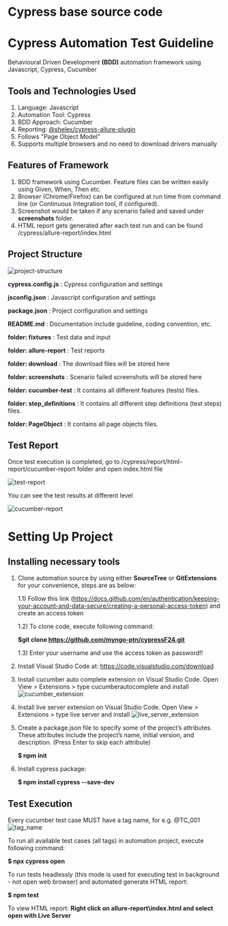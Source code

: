 # Cypress base source code

# Cypress Automation Test Guideline

Behavioural Driven Development **(BDD)** automation framework using Javascript, Cypress, Cucumber

## Tools and Technologies Used
1. Language: Javascript
2. Automation Tool: Cypress
3. BDD Approach: Cucumber
4. Reporting: [@shelex/cypress-allure-plugin](https://www.npmjs.com/package/@shelex/cypress-allure-plugin)
5. Follows "Page Object Model"
6. Supports multiple browsers and no need to download drivers manually


## Features of Framework
1. BDD framework using Cucumber. Feature files can be written easily using Given, When, Then etc.
2. Browser (Chrome/Firefox) can be configured at run time from command line (or Continuous Integration tool, if configured).
3. Screenshot would be taken if any scenario failed and saved under **screenshots** folder.
4. HTML report gets generated after each test run and can be found /cypress/allure-report/index.html


## Project Structure
![project-structure](cypress/fixtures/images/project_structure.png)

**cypress.config.js** : Cypress configuration and settings

**jsconfig.json** : Javascript configuration and settings

**package.json** : Project configuration and settings

**README.md** : Documentation include guideline, coding convention, etc.

**folder: fixtures** : Test data and input

**folder: allure-report** : Test reports

**folder: download** : The download files will be stored here

**folder: screenshots** : Scenario failed screenshots will be stored here

**folder: cucumber-test** : It contains all different features (tests) files.

**folder: step_definitions** : It contains all different step definitions (test steps) files.

**folder: PageObject** : It contains all page objects files.


## Test Report ##

Once test execution is completed, go to /cypress/report/html-report/cucumber-report folder and open index.html file

![test-report](cypress/fixtures/images/test_report_folder.png)

You can see the test results at different level

![cucumber-report](cypress/fixtures/images/cucumber_report.png)



# Setting Up Project

## Installing necessary tools

1) Clone automation source by using either **SourceTree** or **GitExtensions** for your convenience, steps are as below:

   1.1) Follow this link (https://docs.github.com/en/authentication/keeping-your-account-and-data-secure/creating-a-personal-access-token) and create an access token
   
   1.2) To clone code, execute following command: 
   
      **$git clone https://github.com/myngo-ptn/cypressF24.git** 
   
   1.3) Enter your username and use the access token as password!!
   
2) Install Visual Studio Code at: https://code.visualstudio.com/download
3) Install cucumber auto complete extension on Visual Studio Code. Open View > Extensions > type cucumberautocomplete and install
   ![cucumber_extension](cypress/fixtures/images/cucumber_extension.png)

4) Install live server extension on Visual Studio Code. Open View > Extensions > type live server and install
   ![live_server_extension](cypress/fixtures/images/live_server_extension.png)

5) Create a package.json file to specify some of the project’s attributes. These attributes include the project’s name, initial version, and description. (Press Enter to skip each attribute)

    **$ npm init**

6) Install cypress package:

    **$ npm install cypress --save-dev**

## Test Execution
Every cucumber test case MUST have a tag name, for e.g. @TC_001
   ![tag_name](cypress/fixtures/images/tag_name.png)

To run all available test cases (all tags) in automation project, execute following command:

   **$ npx cypress open**

To run tests headlessly (this mode is used for executing test in background - not open web browser) and automated generate HTML report:

   **$ npm test**

To view HTML report:
   **Right click on allure-report\index.html and select open with Live Server**
